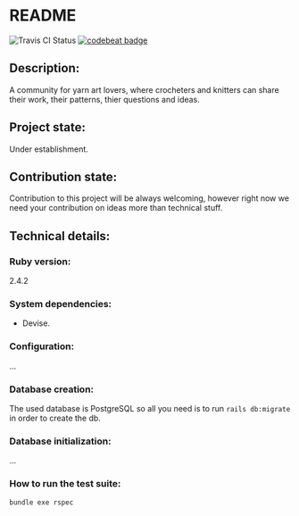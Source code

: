 # README
![Travis CI Status](https://travis-ci.com/EhsanZ/yart.svg?branch=master)
[![codebeat badge](https://codebeat.co/badges/ca5da6da-5a47-48d9-b7c3-bd61ceebe3e4)](https://codebeat.co/projects/github-com-ehsanz-yart-feature-allow_users_to_manage_projects)
## Description:
A community for yarn art lovers, where crocheters and knitters can share their work, their patterns, thier questions and ideas.

## Project state:
Under establishment.

## Contribution state:
Contribution to this project will be always welcoming, however right now we need your contribution on ideas more than technical stuff.

## Technical details:

### Ruby version:
2.4.2

### System dependencies:
* Devise.

### Configuration:
...

### Database creation:
The used database is PostgreSQL so all you need is to run `rails db:migrate` in order to create the db.

### Database initialization:
...

### How to run the test suite:
`bundle exe rspec`

